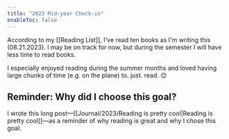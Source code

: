 ```yaml
---
title: "2023 Mid-year Check-in"
enableToc: false
---
```


According to my [[Reading List]], I've read ten books as I'm writing this (08.21.2023). I may be on track for now, but during the semester I will have less time to read books. 

I especially enjoyed reading during the summer months and loved having large chunks of time (e.g. on the plane) to. just. read. 😌 

## Reminder: Why did I choose this goal? 
I wrote this long post—[[Journal/2023/Reading is pretty cool|Reading is pretty cool]]—as a reminder of why reading is great and why I chose this goal.

